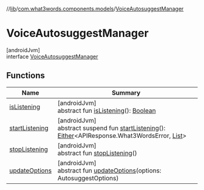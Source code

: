 //[lib](../../../index.md)/[com.what3words.components.models](../index.md)/[VoiceAutosuggestManager](index.md)

# VoiceAutosuggestManager

[androidJvm]\
interface [VoiceAutosuggestManager](index.md)

## Functions

| Name | Summary |
|---|---|
| [isListening](is-listening.md) | [androidJvm]<br>abstract fun [isListening](is-listening.md)(): [Boolean](https://kotlinlang.org/api/latest/jvm/stdlib/kotlin/-boolean/index.html) |
| [startListening](start-listening.md) | [androidJvm]<br>abstract suspend fun [startListening](start-listening.md)(): [Either](../-either/index.md)<APIResponse.What3WordsError, [List](https://kotlinlang.org/api/latest/jvm/stdlib/kotlin.collections/-list/index.html)<Suggestion>> |
| [stopListening](stop-listening.md) | [androidJvm]<br>abstract fun [stopListening](stop-listening.md)() |
| [updateOptions](update-options.md) | [androidJvm]<br>abstract fun [updateOptions](update-options.md)(options: AutosuggestOptions) |
